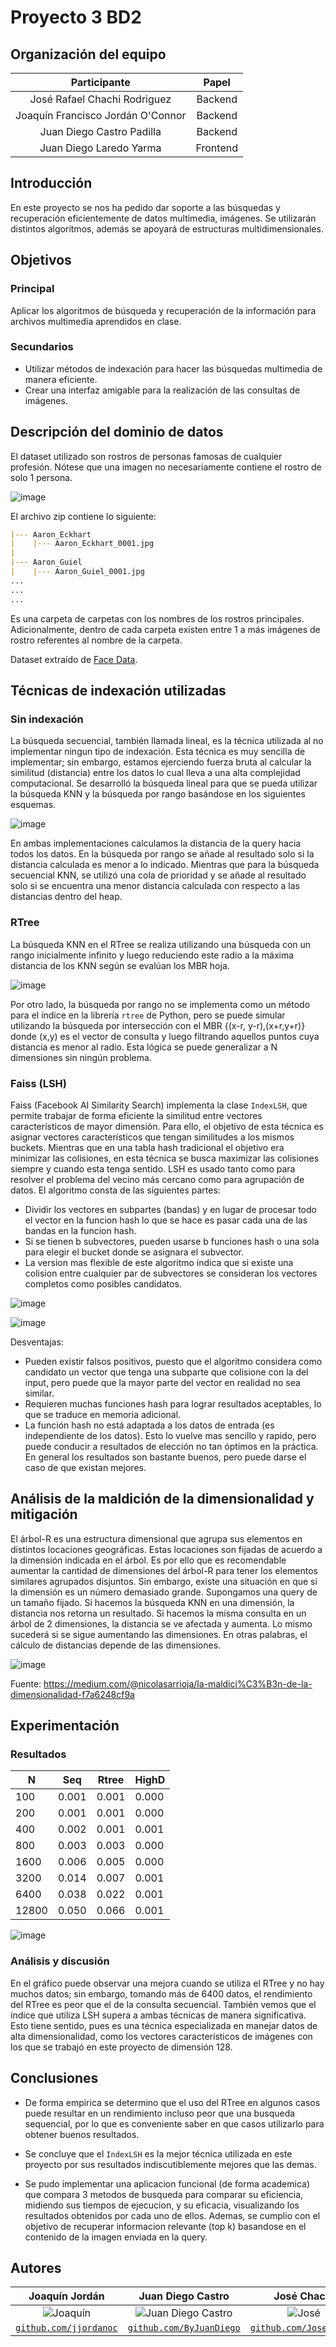 # Proyecto 3 BD2

## Organización del equipo

|            Participante             |   Papel   |
|:-----------------------------------:|:---------:|
|  José Rafael Chachi Rodriguez       |  Backend  |
|    Joaquín Francisco Jordán O'Connor|  Backend  |
|     Juan Diego Castro Padilla       |  Backend |
|   Juan Diego Laredo Yarma           | Frontend  |

## Introducción 
En este proyecto se nos ha pedido dar soporte a las búsquedas y recuperación eficientemente de datos multimedia, imágenes. Se utilizarán distintos algoritmos, además se apoyará de estructuras multidimensionales.

## Objetivos
### Principal
Aplicar los algoritmos de búsqueda y recuperación de la información para archivos multimedia aprendidos en clase.
### Secundarios
- Utilizar métodos de indexación para hacer las búsquedas multimedia de manera eficiente.
- Crear una interfaz amigable para la realización de las consultas de imágenes.


## Descripción del dominio de datos
El dataset utilizado son rostros de personas famosas de cualquier profesión. Nótese que una imagen no necesariamente contiene el rostro de solo 1 persona.

![image](https://github.com/ByJuanDiego/db2-project-3/assets/83974741/2687074e-0723-47b9-b174-81747e8166f0)

El archivo zip contiene lo siguiente:

```markdown
|--- Aaron_Eckhart
|    |--- Aaron_Eckhart_0001.jpg
|
|--- Aaron_Guiel
|    |--- Aaron_Guiel_0001.jpg
...
...
...
```
Es una carpeta de carpetas con los nombres de los rostros principales. Adicionalmente, dentro de cada carpeta existen entre 1 a más imágenes de rostro referentes al nombre de la carpeta.

Dataset extraído de [Face Data](http://vis-www.cs.umass.edu/lfw/).

## Técnicas de indexación utilizadas

### Sin indexación

La búsqueda secuencial, también llamada lineal, es la técnica utilizada al no implementar ningun tipo de indexación. Esta técnica es muy sencilla de implementar; sin embargo, estamos ejerciendo fuerza bruta al calcular la similitud (distancia) entre los datos lo cual lleva a una alta complejidad computacional. Se desarrolló la búsqueda lineal para que se pueda utilizar la búsqueda KNN y la búsqueda por rango basándose en los siguientes esquemas.

![image](https://github.com/ByJuanDiego/db2-project-3/assets/83974741/415bded7-b068-4705-bea1-5cfff171a3d5)

En ambas implementaciones calculamos la distancia de la query hacia todos los datos. En la búsqueda por rango se añade al resultado solo si la distancia calculada es menor a lo indicado. Mientras que para la búsqueda secuencial KNN, se utilizó una cola de prioridad y se añade al resultado solo si se encuentra una menor distancia calculada con respecto a las distancias dentro del heap.

### RTree

La búsqueda KNN en el RTree se realiza utilizando una búsqueda con un rango inicialmente infinito y luego reduciendo este radio a la máxima distancia de los KNN según se evalúan los MBR hoja.

![image](https://github.com/ByJuanDiego/db2-project-3/assets/83974213/3d8ebbed-ec33-46d5-a7dd-97b34148e7d5)

Por otro lado, la búsqueda por rango no se implementa como un método para el índice en la librería `rtree` de Python, pero se puede simular utilizando la búsqueda por intersección con el MBR {(x-r, y-r),(x+r,y+r)} donde (x,y) es el vector de consulta y luego filtrando aquellos puntos cuya distancia es menor al radio. Esta lógica se puede generalizar a N dimensiones sin ningún problema. 

### Faiss (LSH)

Faiss (Facebook AI Similarity Search) implementa la clase ```IndexLSH```, que permite trabajar de forma eficiente la similitud entre vectores característicos de mayor dimensión. Para ello, el objetivo de esta técnica es asignar vectores característicos que tengan similitudes a los mismos buckets. Mientras que en una tabla hash tradicional el objetivo era minimizar las colisiones, en esta técnica se busca maximizar las colisiones siempre y cuando esta tenga sentido. LSH es usado tanto como para resolver el problema del vecino más cercano como para agrupación de datos. El algoritmo consta de las siguientes partes:

- Dividir los vectores en subpartes (bandas) y en lugar de procesar todo el vector en la funcion hash lo que se hace es pasar cada una de las bandas en la funcion hash.
- Si se tienen b subvectores, pueden usarse b funciones hash o una sola para elegir el bucket donde se asignara el subvector.
- La version mas flexible de este algoritmo indica que si existe una colision entre cualquier par de subvectores se consideran los vectores completos como posibles candidatos.

![image](https://github.com/ByJuanDiego/db2-project-3/assets/83974741/2835ae34-c6c8-435e-b447-933368f8f6b6)

![image](https://github.com/ByJuanDiego/db2-project-3/assets/83974741/2a3b1fb5-6bc8-477b-8f39-c02f12bd639b)

Desventajas:

- Pueden existir falsos positivos, puesto que el algoritmo considera como candidato un vector que tenga una subparte que colisione con la del input, pero puede que la mayor parte del vector en realidad no sea similar.
- Requieren muchas funciones hash para lograr resultados aceptables, lo que se traduce en memoria adicional.
- La función hash no está adaptada a los datos de entrada (es independiente de los datos). Esto lo vuelve mas sencillo y rapido, pero puede conducir a resultados de elección no tan óptimos en la práctica. En general los resultados son bastante buenos, pero puede darse el caso de que existan mejores.

## Análisis de la maldición de la dimensionalidad y mitigación

El árbol-R es una estructura dimensional que agrupa sus elementos en distintos locaciones geográficas. Estas locaciones son fijadas de acuerdo a la dimensión indicada en el árbol. Es por ello que es recomendable
aumentar la cantidad de dimensiones del árbol-R para tener los elementos similares agrupados disjuntos. Sin embargo, existe una situación en que si la dimensión es un número demasiado grande. Supongamos una query de un tamaño fijado. Si hacemos la búsqueda KNN en una dimensión, la distancia nos retorna un resultado. Si hacemos la misma consulta en un árbol de 2 dimensiones, la distancia se ve afectada y aumenta. Lo mismo sucederá si se sigue aumentando las dimensiones. En otras palabras, el cálculo de distancias depende de las dimensiones.

![image](https://github.com/ByJuanDiego/db2-project-3/assets/83974741/390aa146-a97f-4b30-b59d-d5d8b8a2ffe8)

Fuente: https://medium.com/@nicolasarrioja/la-maldici%C3%B3n-de-la-dimensionalidad-f7a6248cf9a

## Experimentación

### Resultados

| N     | Seq   | Rtree | HighD |
| ----- | ----- | ----- | ----- |
| 100   | 0.001 | 0.001 | 0.000 |
| 200   | 0.001 | 0.001 | 0.000 |
| 400   | 0.002 | 0.001 | 0.001 |
| 800   | 0.003 | 0.003 | 0.000 |
| 1600  | 0.006 | 0.005 | 0.000 |
| 3200  | 0.014 | 0.007 | 0.001 |
| 6400  | 0.038 | 0.022 | 0.001 |
| 12800 | 0.050 | 0.066 | 0.001 |

![image](https://github.com/ByJuanDiego/db2-project-3/assets/83974213/c41c9aca-e74d-4e57-b768-92264013cfb2)


### Análisis y discusión

En el gráfico puede observar una mejora cuando se utiliza el RTree y no hay muchos datos; sin embargo, tomando más de 6400 datos, el rendimiento del RTree es peor que el de la consulta secuencial. También vemos que el índice que utiliza LSH supera a ambas técnicas de manera significativa. Esto tiene sentido, pues es una técnica especializada en manejar datos de alta dimensionalidad, como los vectores característicos de imágenes con los que se trabajó en este proyecto de dimensión 128.

## Conclusiones

- De forma empirica se determino que el uso del RTree en algunos casos puede resultar en un rendimiento incluso peor que una busqueda sequencial, por lo que es conveniente saber en que casos utilizarlo para obtener buenos resultados.
  
-  Se concluye que el ```IndexLSH``` es la mejor técnica utilizada en este proyecto por sus resultados indiscutiblemente mejores que las demas.

-  Se pudo implementar una aplicacion funcional (de forma academica) que compara 3 metodos de busqueda para comparar su eficiencia, midiendo sus tiempos de ejecucion, y su eficacia, visualizando los resultados obtenidos por cada uno de ellos. Ademas, se cumplio con el objetivo de recuperar informacion relevante (top k) basandose en el contenido de la imagen enviada en la query.

## Autores

|                     **Joaquín Jordán**                   |                                 **Juan Diego Castro**                                 |                       **José Chachi**                     |  **Juan Diego Laredo** |
|:---------------------------------------------------------------------------------:|:-------------------------------------------------------------------------------------:|:-----------------------------------------------------------------------------------:|:----:|
|           ![Joaquín](https://avatars.githubusercontent.com/u/83974213)            |      ![Juan Diego Castro](https://avatars.githubusercontent.com/u/79115974?v=4)       |              ![José](https://avatars.githubusercontent.com/u/83974741)              | ![Juan Diego Laredo](https://avatars.githubusercontent.com/u/68095284?v=4) |                                             
| <a href="https://github.com/jjordanoc" target="_blank">`github.com/jjordanoc`</a> | <a href="https://github.com/ByJuanDiego" target="_blank">`github.com/ByJuanDiego`</a> | <a href="https://github.com/JoseChachi" target="_blank">`github.com/JoseChachi`</a> | <a href="https://github.com/DarKNeSsJuaN25" target="_blank">`github.com/DarkNeSsJuaN25`</a>|

